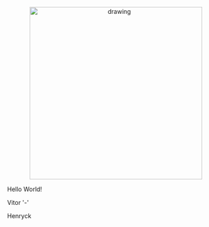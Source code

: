 <p align="center">
<img src="https://i.imgur.com/STBsI0X.png" alt="drawing" width="400px"/>
</p>

Hello World!

Vitor '-' 

Henryck 
